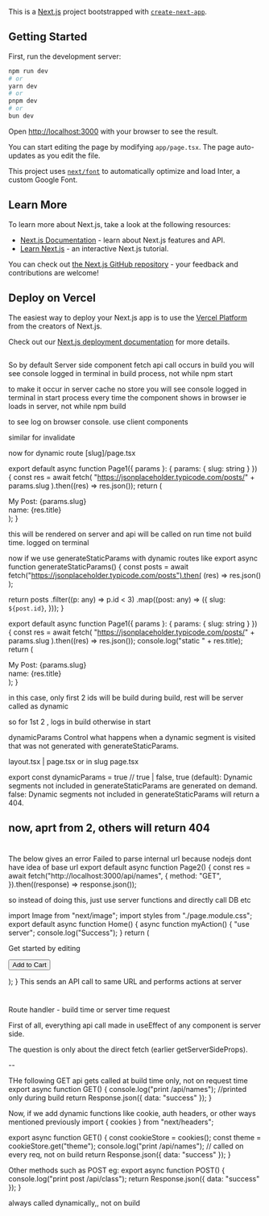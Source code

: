 This is a [Next.js](https://nextjs.org/) project bootstrapped with [`create-next-app`](https://github.com/vercel/next.js/tree/canary/packages/create-next-app).

## Getting Started

First, run the development server:

```bash
npm run dev
# or
yarn dev
# or
pnpm dev
# or
bun dev
```

Open [http://localhost:3000](http://localhost:3000) with your browser to see the result.

You can start editing the page by modifying `app/page.tsx`. The page auto-updates as you edit the file.

This project uses [`next/font`](https://nextjs.org/docs/basic-features/font-optimization) to automatically optimize and load Inter, a custom Google Font.

## Learn More

To learn more about Next.js, take a look at the following resources:

- [Next.js Documentation](https://nextjs.org/docs) - learn about Next.js features and API.
- [Learn Next.js](https://nextjs.org/learn) - an interactive Next.js tutorial.

You can check out [the Next.js GitHub repository](https://github.com/vercel/next.js/) - your feedback and contributions are welcome!

## Deploy on Vercel

The easiest way to deploy your Next.js app is to use the [Vercel Platform](https://vercel.com/new?utm_medium=default-template&filter=next.js&utm_source=create-next-app&utm_campaign=create-next-app-readme) from the creators of Next.js.

Check out our [Next.js deployment documentation](https://nextjs.org/docs/deployment) for more details.

##

So
by default Server side component fetch api call occurs in build
you will see console logged in terminal in build process, not while npm start

to make it occur in server
cache no store
you will see console logged in terminal in start process every time the component shows in browser ie loads in server, not while npm build

to see log on browser console. use client components

similar for invalidate

now for dynamic route
[slug]/page.tsx

export default async function Page1({ params }: { params: { slug: string } }) {
const res = await fetch(
"https://jsonplaceholder.typicode.com/posts/" + params.slug
).then((res) => res.json());
return (

<div>
My Post: {params.slug}
<div>name: {res.title}</div>
</div>
);
}

this will be rendered on server and api will be called on run time not build time.
logged on terminal

now if we use generateStaticParams with dynamic routes
like
export async function generateStaticParams() {
const posts = await fetch("https://jsonplaceholder.typicode.com/posts").then(
(res) => res.json()
);

return posts
.filter((p: any) => p.id < 3)
.map((post: any) => ({
slug: `${post.id}`,
}));
}

export default async function Page1({ params }: { params: { slug: string } }) {
const res = await fetch(
"https://jsonplaceholder.typicode.com/posts/" + params.slug
).then((res) => res.json());
console.log("static " + res.title);
return (

<div>
My Post: {params.slug}
<div>name: {res.title}</div>
</div>
);
}

in this case, only first 2 ids will be build during build, rest will be server called as dynamic

so for 1st 2 , logs in build
otherwise in start

dynamicParams
Control what happens when a dynamic segment is visited that was not generated with generateStaticParams.

layout.tsx | page.tsx or in slug page.tsx

export const dynamicParams = true // true | false,
true (default): Dynamic segments not included in generateStaticParams are generated on demand.
false: Dynamic segments not included in generateStaticParams will return a 404.

## now, aprt from 2, others will return 404

#

The below gives an error
Failed to parse internal url because nodejs dont have idea of base url
export default async function Page2() {
const res = await fetch("http://localhost:3000/api/names", {
method: "GET",
}).then((response) => response.json());

so instead of doing this, just use server functions and directly call DB etc

import Image from "next/image";
import styles from "./page.module.css";
export default async function Home() {
async function myAction() {
"use server";
console.log("Success");
}
return (

<main className={styles.main}>
<div className={styles.description}>
<p>Get started by editing&nbsp;</p>
</div>
<form action={myAction}>
<button type="submit">Add to Cart</button>
</form>
</main>
);
}
This sends an API call to same URL and performs actions at server

#

Route handler - build time or server time request

First of all, everything api call made in useEffect of any component is server side.

The question is only about the direct fetch (earlier getServerSideProps).

--

THe following GET api gets called at build time only, not on request time
export async function GET() {
console.log("print /api/names"); //printed only during build
return Response.json({ data: "success" });
}

Now, if we add dynamic functions like cookie, auth headers, or other ways mentioned previously
import { cookies } from "next/headers";

export async function GET() {
const cookieStore = cookies();
const theme = cookieStore.get("theme");
console.log("print /api/names"); // called on every req, not on build
return Response.json({ data: "success" });
}

Other methods such as POST eg:
export async function POST() {
console.log("print post /api/class");
return Response.json({ data: "success" });
}

always called dynamically,, not on build

